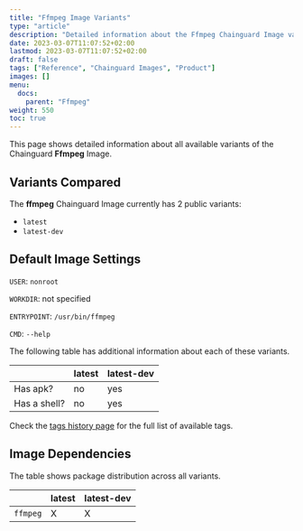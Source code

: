 ```yaml
---
title: "Ffmpeg Image Variants"
type: "article"
description: "Detailed information about the Ffmpeg Chainguard Image variants"
date: 2023-03-07T11:07:52+02:00
lastmod: 2023-03-07T11:07:52+02:00
draft: false
tags: ["Reference", "Chainguard Images", "Product"]
images: []
menu:
  docs:
    parent: "Ffmpeg"
weight: 550
toc: true
---
```


This page shows detailed information about all available variants of the Chainguard **Ffmpeg** Image.

## Variants Compared
The **ffmpeg** Chainguard Image currently has 2 public variants: 

- `latest`
- `latest-dev`

## Default Image Settings
`USER`:		`nonroot`

`WORKDIR`:	not specified

`ENTRYPOINT`:	`/usr/bin/ffmpeg`

`CMD`:		`--help`

The following table has additional information about each of these variants.

|              | latest | latest-dev |
|--------------|--------|------------|
| Has apk?     | no     | yes        |
| Has a shell? | no     | yes        |

Check the [tags history page](/chainguard/chainguard-images/reference/ffmpeg/tags_history/) for the full list of available tags.
## Image Dependencies
The table shows package distribution across all variants.

|          | latest | latest-dev |
|----------|--------|------------|
| `ffmpeg` | X      | X          |
